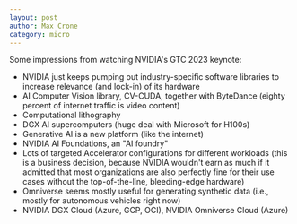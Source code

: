 ```yaml
---
layout: post
author: Max Crone
category: micro
---
```

Some impressions from watching NVIDIA's GTC 2023 keynote:

- NVIDIA just keeps pumping out industry-specific software libraries to increase relevance (and lock-in) of its hardware
- AI Computer Vision library, CV-CUDA, together with ByteDance (eighty percent of internet traffic is video content)
- Computational lithography
- DGX AI supercomputers (huge deal with Microsoft for H100s)
- Generative AI is a new platform (like the internet)
- NVIDIA AI Foundations, an "AI foundry"
- Lots of targeted Accelerator configurations for different workloads (this is a business decision, because NVIDIA wouldn't earn as much if it admitted that most organizations are also perfectly fine for their use cases without the top-of-the-line, bleeding-edge hardware)
- Omniverse seems mostly useful for generating synthetic data (i.e., mostly for autonomous vehicles right now)
- NVIDIA DGX Cloud (Azure, GCP, OCI), NVIDIA Omniverse Cloud (Azure)
